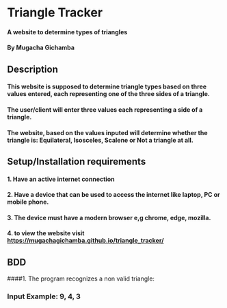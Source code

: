 # Triangle Tracker
#### A website to determine types of triangles
#### By Mugacha Gichamba
## Description
#### This website is supposed to determine triangle types based on three values entered, each representing one of the three sides of a triangle.
#### The user/client will enter three values each representing a side of a triangle.
#### The website, based on the values inputed will determine whether the triangle is: Equilateral, Isosceles, Scalene or Not a triangle at all.
## Setup/Installation requirements
#### 1. Have an active internet connection
#### 2. Have a device that can be used to access the internet like laptop, PC or  mobile phone.
#### 3. The device must have a modern browser e,g chrome, edge, mozilla.
#### 4. to view the website visit https://mugachagichamba.github.io/triangle_tracker/
## BDD
####1. The program recognizes a non valid triangle:
### Input Example: 9, 4, 3
